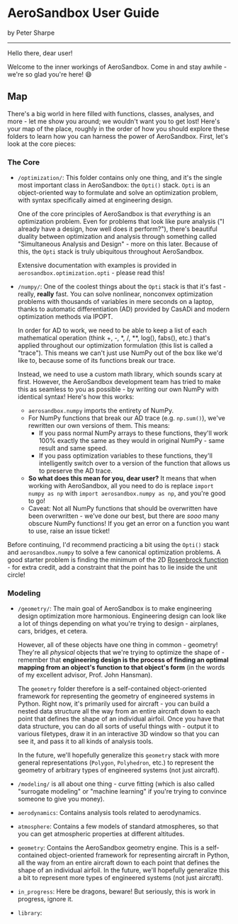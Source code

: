 # AeroSandbox User Guide

by Peter Sharpe

----------

Hello there, dear user!

Welcome to the inner workings of AeroSandbox. Come in and stay awhile - we're so glad you're here! :smile:

## Map

There's a big world in here filled with functions, classes, analyses, and more - let me show you around; we wouldn't want you to get lost! Here's your map of the place, roughly in the order of how you should explore these folders to learn how you can harness the power of AeroSandbox. First, let's look at the core pieces:

### The Core

* `/optimization/`: This folder contains only one thing, and it's the single most important class in AeroSandbox: the `Opti()` stack. `Opti` is an object-oriented way to formulate and solve an optimization problem, with syntax specifically aimed at engineering design. 

	One of the core principles of AeroSandbox is that *everything* is an optimization problem. Even for problems that look like pure analysis ("I already have a design, how well does it perform?"), there's beautiful duality between optimization and analysis through something called "Simultaneous Analysis and Design" - more on this later. Because of this, the `Opti` stack is truly ubiquitous throughout AeroSandbox.

	Extensive documentation with examples is provided in `aerosandbox.optimization.opti` - please read this!

* `/numpy/`: One of the coolest things about the `Opti` stack is that it's fast - really, **really** fast. You can solve nonlinear, nonconvex optimization problems with thousands of variables in mere seconds on a laptop, thanks to automatic differentiation (AD) provided by CasADi and modern optimization methods via IPOPT. 

	In order for AD to work, we need to be able to keep a list of each mathematical operation (think +, -, *, /, **, log(), fabs(), etc.) that's applied throughout our optimization formulation (this list is called a "trace"). This means we can't just use NumPy out of the box like we'd like to, because some of its functions break our trace.

	Instead, we need to use a custom math library, which sounds scary at first. However, the AeroSandbox development team has tried to make this as seamless to you as possible - by writing our own NumPy with identical syntax! Here's how this works:

	* `aerosandbox.numpy` imports the entirety of NumPy.
	* For NumPy functions that break our AD trace (e.g. `np.sum()`), we've rewritten our own versions of them. This means:
		* If you pass normal NumPy arrays to these functions, they'll work 100% exactly the same as they would in original NumPy - same result and same speed.
		* If you pass optimization variables to these functions, they'll intelligently switch over to a version of the function that allows us to preserve the AD trace.
	* **So what does this mean for you, dear user?** It means that when working with AeroSandbox, all you need to do is replace `import numpy as np` with `import aerosandbox.numpy as np`, and you're good to go!
	* Caveat: Not all NumPy functions that should be overwritten have been overwritten - we've done our best, but there are *sooo* many obscure NumPy functions! If you get an error on a function you want to use, raise an issue ticket!

Before continuing, I'd recommend practicing a bit using the `Opti()` stack and `aerosandbox.numpy` to solve a few canonical optimization problems. A good starter problem is finding the minimum of the 2D [Rosenbrock function](https://en.wikipedia.org/wiki/Rosenbrock_function) - for extra credit, add a constraint that the point has to lie inside the unit circle!

### Modeling

* `/geometry/`: The main goal of AeroSandbox is to make engineering design optimization more harmonious. Engineering design can look like a lot of things depending on what you're trying to design - airplanes, cars, bridges, et cetera. 

	However, all of these objects have one thing in common - geometry! They're all *physical* objects that we're trying to optimize the shape of - remember that **engineering design is the process of finding an optimal mapping from an object's function to that object's form** (in the words of my excellent advisor, Prof. John Hansman).

	The `geometry` folder therefore is a self-contained object-oriented framework for representing the geometry of engineered systems in Python. Right now, it's primarily used for aircraft - you can build a nested data structure all the way from an entire aircraft down to each point that defines the shape of an individual airfoil. Once you have that data structure, you can do all sorts of useful things with - output it to various filetypes, draw it in an interactive 3D window so that you can see it, and pass it to all kinds of analysis tools.

	In the future, we'll hopefully generalize this `geometry` stack with more general representations (`Polygon`, `Polyhedron`, etc.) to represent the geometry of arbitrary types of engineered systems (not just aircraft).

* `/modeling/` is all about one thing - curve fitting (which is also called "surrogate modeling" or "machine learning" if you're trying to convince someone to give you money). 





* `aerodynamics`: Contains analysis tools related to aerodynamics.
* `atmosphere`: Contains a few models of standard atmospheres, so that you can get atmospheric properties at different altitudes.
* `geometry`: Contains the AeroSandbox geometry engine. This is a self-contained object-oriented framework for representing aircraft in Python, all the way from an entire aircraft down to each point that defines the shape of an individual airfoil. In the future, we'll hopefully generalize this a bit to represent more types of engineered systems (not just aircraft).
* `in_progress`: Here be dragons, beware! But seriously, this is work in progress, ignore it.
* `library`: